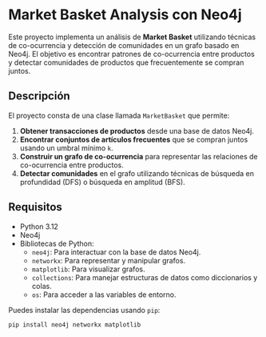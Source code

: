 # Market Basket Analysis con Neo4j

Este proyecto implementa un análisis de **Market Basket** utilizando técnicas de co-ocurrencia y detección de comunidades en un grafo basado en Neo4j. El objetivo es encontrar patrones de co-ocurrencia entre productos y detectar comunidades de productos que frecuentemente se compran juntos.

## Descripción

El proyecto consta de una clase llamada `MarketBasket` que permite:

1. **Obtener transacciones de productos** desde una base de datos Neo4j.
2. **Encontrar conjuntos de artículos frecuentes** que se compran juntos usando un umbral mínimo `k`.
3. **Construir un grafo de co-ocurrencia** para representar las relaciones de co-ocurrencia entre productos.
4. **Detectar comunidades** en el grafo utilizando técnicas de búsqueda en profundidad (DFS) o búsqueda en amplitud (BFS).

## Requisitos

- Python 3.12
- Neo4j
- Bibliotecas de Python:
    - `neo4j`: Para interactuar con la base de datos Neo4j.
    - `networkx`: Para representar y manipular grafos.
    - `matplotlib`: Para visualizar grafos.
    - `collections`: Para manejar estructuras de datos como diccionarios y colas.
    - `os`: Para acceder a las variables de entorno.

Puedes instalar las dependencias usando `pip`:

```bash
pip install neo4j networkx matplotlib
```